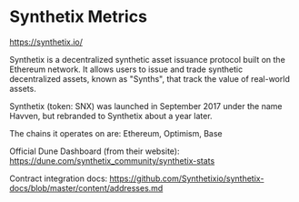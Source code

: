 # Synthetix Metrics

https://synthetix.io/

Synthetix is a decentralized synthetic asset issuance protocol built on the Ethereum network. It allows users to issue and trade synthetic decentralized assets, known as "Synths", that track the value of real-world assets. 

Synthetix (token: SNX) was launched in September 2017 under the name Havven, but rebranded to Synthetix about a year later.   

The chains it operates on are:  Ethereum, Optimism, Base

Official Dune Dashboard (from their website): https://dune.com/synthetix_community/synthetix-stats

Contract integration docs:
https://github.com/Synthetixio/synthetix-docs/blob/master/content/addresses.md

